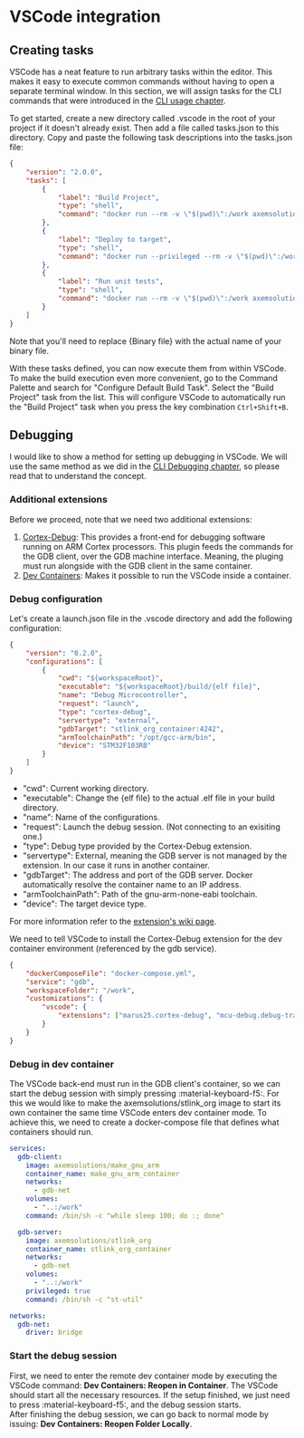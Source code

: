 # VSCode integration

## Creating tasks

VSCode has a neat feature to run arbitrary tasks within the editor. This makes it easy to execute 
common commands without having to open a separate terminal window. In this section, we will assign 
tasks for the CLI commands that were introduced in the [CLI usage chapter](cli_usage.md). 

To get started, create a new directory called .vscode in the root of your project if it doesn't 
already exist. Then add a file called tasks.json to this directory. Copy and paste the following 
task descriptions into the tasks.json file:

``` json title="tasks.json"
{
    "version": "2.0.0",
    "tasks": [
        {
            "label": "Build Project",
            "type": "shell",
            "command": "docker run --rm -v \"$(pwd)\":/work axemsolutions/make_gnu_arm make"
        },
        {
            "label": "Deploy to target",
            "type": "shell",
            "command": "docker run --privileged --rm -v \"$(pwd)\":/work axemsolutions/stlink_org /bin/sh -c \"cd build; st-flash write {Binary file} 0x8000000\""
        },
        {
            "label": "Run unit tests",
            "type": "shell",
            "command": "docker run --rm -v \"$(pwd)\":/work axemsolutions/cpputest /bin/sh -c \"cd app/test; make\""
        }
    ]
}
```

Note that you'll need to replace {Binary file} with the actual name of your binary file.

With these tasks defined, you can now execute them from within VSCode.  
To make the build execution even more convenient, go to the Command Palette and search for 
"Configure Default Build Task". Select the "Build Project" task from the list. This will configure 
VSCode to automatically run the "Build Project" task when you press the key combination 
`Ctrl+Shift+B`.

## Debugging

I would like to show a method for setting up debugging in VSCode. We will use the same method as we
did in the [CLI Debugging chapter](cli_usage.md#debugging), so please read that to understand the 
concept.

### Additional extensions

Before we proceed, note that we need two additional extensions: 

1. [Cortex-Debug](https://marketplace.visualstudio.com/items?itemName=marus25.cortex-debug): This 
provides a front-end for debugging software running on ARM Cortex processors. This plugin feeds the 
commands for the GDB client, over the GDB machine interface. Meaning, the pluging must run alongside
with the GDB client in the same container.
2. [Dev Containers](https://marketplace.visualstudio.com/items?itemName=ms-vscode-remote.remote-containers): 
Makes it possible to run the VSCode inside a container.

### Debug configuration

Let's create a launch.json file in the .vscode directory and add the following configuration:

``` json title="launch.json"
{
    "version": "0.2.0",
    "configurations": [
        {
            "cwd": "${workspaceRoot}",
            "executable": "${workspaceRoot}/build/{elf file}",
            "name": "Debug Microcontroller",
            "request": "launch",
            "type": "cortex-debug",
            "servertype": "external",
            "gdbTarget": "stlink_org_container:4242",
            "armToolchainPath": "/opt/gcc-arm/bin",
            "device": "STM32F103RB"
        }
    ]
}
```

- "cwd": Current working directory.
- "executable": Change the {elf file} to the actual .elf file in your build directory.
- "name": Name of the configurations.
- "request": Launch the debug session. (Not connecting to an exisiting one.)
- "type": Debug type provided by the Cortex-Debug extension.
- "servertype": External, meaning the GDB server is not managed by the extension. In our case it 
runs in another container.
- "gdbTarget": The address and port of the GDB server. Docker automatically resolve the container 
name to an IP address.
- "armToolchainPath": Path of the gnu-arm-none-eabi toolchain. 
- "device": The target device type.

For more information refer to the 
[extension's wiki page](https://github.com/Marus/cortex-debug/wiki).

We need to tell VSCode to install the Cortex-Debug extension for the dev container environment 
(referenced by the gdb service).

``` json title="devcontainer.json"
{
    "dockerComposeFile": "docker-compose.yml",
    "service": "gdb",
    "workspaceFolder": "/work",
    "customizations": {
        "vscode": {
            "extensions": ["marus25.cortex-debug", "mcu-debug.debug-tracker-vscode"]
        }
    }
}
```

### Debug in dev container

The VSCode back-end must run in the GDB client's container, so we can start the debug session with 
simply pressing :material-keyboard-f5:. For this we would like to make the axemsolutions/stlink_org 
image to start its own container the same time VSCode enters dev container mode. To achieve this, we
need to create a docker-compose file that defines what containers should run.

``` yaml title="docker-compose.yml"
services:
  gdb-client:
    image: axemsolutions/make_gnu_arm
    container_name: make_gnu_arm_container
    networks:
      - gdb-net
    volumes:
      - "..:/work"
    command: /bin/sh -c "while sleep 100; do :; done"

  gdb-server:
    image: axemsolutions/stlink_org
    container_name: stlink_org_container
    networks:
      - gdb-net
    volumes:
      - "..:/work"
    privileged: true
    command: /bin/sh -c "st-util"

networks:
  gdb-net:
    driver: bridge
```

### Start the debug session

First, we need to enter the remote dev container mode by executing the VSCode command: 
**Dev Containers: Reopen in Container**. The VSCode should start all the necessary resources. If the
setup finished, we just need to press :material-keyboard-f5:, and the debug session starts.  
After finishing the debug session, we can go back to normal mode by issuing: 
**Dev Containers: Reopen Folder Locally**.